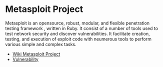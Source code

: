 # Metasploit Project

Metasploit is an opensource, robust, modular, and flexible penetration testing framework , written in Ruby. It consist of a number of tools used to test network security and discover vulnerabilities. It facilitate creation, testing, and execution of exploit code with neumerous tools to perform various simple and complex tasks. 

* [Wiki Metasploit Project](https://en.wikipedia.org/wiki/Metasploit_Project)
* [Vulnerability](https://en.wikipedia.org/wiki/Vulnerability_(computing))
